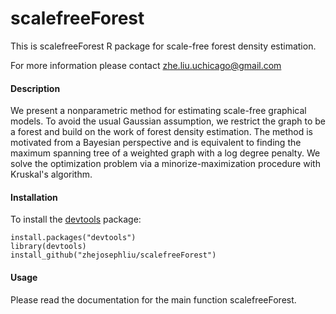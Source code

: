 # scalefreeForest

This is scalefreeForest R package for scale-free forest density estimation. 

For more information please contact zhe.liu.uchicago@gmail.com

#### Description

We present a nonparametric method for estimating scale-free graphical models. To avoid the usual Gaussian assumption, we restrict the graph to be a forest and build on the work of forest density estimation. The method is motivated from a Bayesian perspective and is equivalent to finding the maximum spanning tree of a weighted graph with a log degree penalty. We solve the optimization problem via a minorize-maximization procedure with Kruskal's algorithm.

#### Installation

To install the [devtools](https://cran.r-project.org/package=devtools) package:

    install.packages("devtools")
    library(devtools)
    install_github("zhejosephliu/scalefreeForest")

#### Usage

Please read the documentation for the main function scalefreeForest.
